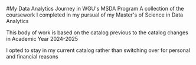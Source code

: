 #My Data Analytics Journey in WGU's MSDA Program
A collection of the coursework I completed in my pursual of my Master's of Science in Data Analytics

This body of work is based on the catalog previous to the catalog changes in Academic Year 2024-2025

I opted to stay in my current catalog rather than switching over for personal and financial reasons
